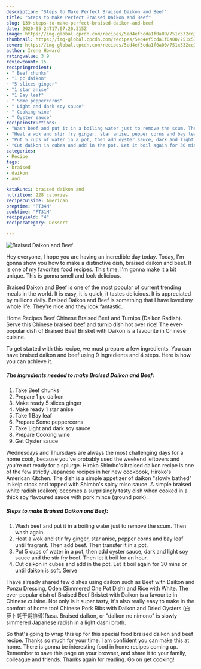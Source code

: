 ```yaml
---
description: "Steps to Make Perfect Braised Daikon and Beef"
title: "Steps to Make Perfect Braised Daikon and Beef"
slug: 139-steps-to-make-perfect-braised-daikon-and-beef
date: 2020-05-24T17:07:20.315Z
image: https://img-global.cpcdn.com/recipes/5ed4ef5cda1f0a00/751x532cq70/braised-daikon-and-beef-recipe-main-photo.jpg
thumbnail: https://img-global.cpcdn.com/recipes/5ed4ef5cda1f0a00/751x532cq70/braised-daikon-and-beef-recipe-main-photo.jpg
cover: https://img-global.cpcdn.com/recipes/5ed4ef5cda1f0a00/751x532cq70/braised-daikon-and-beef-recipe-main-photo.jpg
author: Irene Howard
ratingvalue: 3.9
reviewcount: 15
recipeingredient:
- " Beef chunks"
- "1 pc daikon"
- "5 slices ginger"
- "1 star anise"
- "1 Bay leaf"
- " Some peppercorns"
- " Light and dark soy sauce"
- " Cooking wine"
- " Oyster sauce"
recipeinstructions:
- "Wash beef and put it in a boiling water just to remove the scum. Then wash again."
- "Heat a wok and stir fry ginger, star anise, pepper corns and bay leaf until fragrant. Then add beef. Then transfer it in a pot."
- "Put 5 cups of water in a pot, then add oyster sauce, dark and light soy sauce and the stir fry beef. Then let it boil for an hour."
- "Cut daikon in cubes and add in the pot. Let it boil again for 30 mins or until daikon is soft. Serve"
categories:
- Recipe
tags:
- braised
- daikon
- and

katakunci: braised daikon and 
nutrition: 228 calories
recipecuisine: American
preptime: "PT34M"
cooktime: "PT31M"
recipeyield: "4"
recipecategory: Dessert

---
```



![Braised Daikon and Beef](https://img-global.cpcdn.com/recipes/5ed4ef5cda1f0a00/751x532cq70/braised-daikon-and-beef-recipe-main-photo.jpg)

Hey everyone, I hope you are having an incredible day today. Today, I'm gonna show you how to make a distinctive dish, braised daikon and beef. It is one of my favorites food recipes. This time, I'm gonna make it a bit unique. This is gonna smell and look delicious.

Braised Daikon and Beef is one of the most popular of current trending meals in the world. It is easy, it is quick, it tastes delicious. It is appreciated by millions daily. Braised Daikon and Beef is something that I have loved my whole life. They're nice and they look fantastic.

Home Recipes Beef Chinese Braised Beef and Turnips (Daikon Radish). Serve this Chinese braised beef and turnip dish hot over rice! The ever-popular dish of Braised Beef Brisket with Daikon is a favourite in Chinese cuisine.


To get started with this recipe, we must prepare a few ingredients. You can have braised daikon and beef using 9 ingredients and 4 steps. Here is how you can achieve it.

<!--inarticleads1-->

##### The ingredients needed to make Braised Daikon and Beef:

1. Take  Beef chunks
1. Prepare 1 pc daikon
1. Make ready 5 slices ginger
1. Make ready 1 star anise
1. Take 1 Bay leaf
1. Prepare  Some peppercorns
1. Take  Light and dark soy sauce
1. Prepare  Cooking wine
1. Get  Oyster sauce


Wednesdays and Thursdays are always the most challenging days for a home cook, because you&#39;ve probably used the weekend leftovers and you&#39;re not ready for a splurge. Hiroko Shimbo&#39;s braised daikon recipe is one of the few strictly Japanese recipes in her new cookbook, Hiroko&#39;s American Kitchen. The dish is a simple appetizer of daikon &#34;slowly bathed&#34; in kelp stock and topped with Shimbo&#39;s spicy miso sauce. A simple braised white radish (daikon) becomes a surprisingly tasty dish when cooked in a thick soy flavoured sauce with pork mince (ground pork). 

<!--inarticleads2-->

##### Steps to make Braised Daikon and Beef:

1. Wash beef and put it in a boiling water just to remove the scum. Then wash again.
1. Heat a wok and stir fry ginger, star anise, pepper corns and bay leaf until fragrant. Then add beef. Then transfer it in a pot.
1. Put 5 cups of water in a pot, then add oyster sauce, dark and light soy sauce and the stir fry beef. Then let it boil for an hour.
1. Cut daikon in cubes and add in the pot. Let it boil again for 30 mins or until daikon is soft. Serve


I have already shared few dishes using daikon such as Beef with Daikon and Ponzu Dressing, Oden (Simmered One Pot Dish) and Rice with White. The ever-popular dish of Braised Beef Brisket with Daikon is a favourite in Chinese cuisine. Not only is it super tasty, it&#39;s also really easy to make in the comfort of home too! Chinese Pork Ribs with Daikon and Dried Oysters (白萝卜蚝干焖排骨)Rasa. Braised daikon, or &#34;daikon no nimono&#34; is slowly simmered Japanese radish in a light dashi broth. 

So that's going to wrap this up for this special food braised daikon and beef recipe. Thanks so much for your time. I am confident you can make this at home. There is gonna be interesting food in home recipes coming up. Remember to save this page on your browser, and share it to your family, colleague and friends. Thanks again for reading. Go on get cooking!
